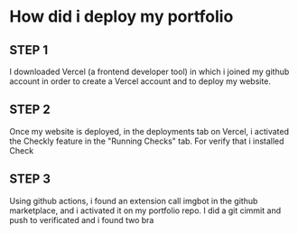 # How did i deploy my portfolio 

## STEP 1 

I downloaded Vercel (a frontend developer tool) in which i joined my github account in order to create a Vercel account and to deploy my website.

## STEP 2

Once my website is deployed, in the deployments tab on Vercel, i  activated the Checkly feature in the "Running Checks" tab. For verify that i installed Check 

## STEP 3

Using github actions, i found an extension call imgbot in the github marketplace, and i activated it on my portfolio repo. I did a git cimmit and push to verificated and i found two bra